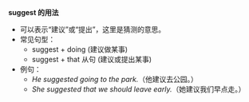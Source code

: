 **suggest 的用法**  
   - 可以表示“建议”或“提出”，这里是猜测的意思。  
   - 常见句型：  
     - suggest + doing (建议做某事)  
     - suggest + that 从句 (建议或提出某事)  
   - 例句：  
     - *He suggested going to the park.*（他建议去公园。）  
     - *She suggested that we should leave early.*（她建议我们早点走。）